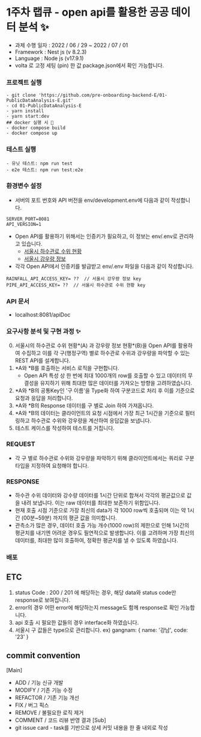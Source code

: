 # 1주차 랩큐 - open api를 활용한 공공 데이터 분석 ✨
- 과제 수행 일자 : 2022 / 06 / 29 ~ 2022 / 07 / 01
- Framework : Nest js (v 8.2.3)
- Language : Node js (v17.9.1)
- volta 로 고정 세팅 (pin) 한 값 package.json에서 확인 가능합니다.

### 프로젝트 실행
    - git clone 'https://github.com/pre-onboarding-backend-E/01-PublicDataAnalysis-E.git'
    - cd 01-PublicDataAnalysis-E
    - yarn install
    - yarn start:dev
    ## docker 실행 시 🐳
    - docker compose build
    - docker compose up

### 테스트 실행
    - 유닛 테스트: npm run test
    - e2e 테스트: npm run test:e2e

### 환경변수 설정

- 서버의 포트 번호와 API 버전을 env/development.env에 다음과 같이 작성합니다.

```
SERVER_PORT=8081 
API_VERSION=1  
```

- Open API를 활용하기 위해서는 인증키가 필요하고, 이 정보는 env/.env로 관리하고 있습니다.
  * [서울시 하수관로 수위 현황](https://data.seoul.go.kr/dataList/OA-2527/S/1/datasetView.do)
  * [서울시 강우량 정보](http://data.seoul.go.kr/dataList/OA-1168/S/1/datasetView.do)
- 각각 Open API에서 인증키를 발급받고 env/.env 파일을 다음과 같이 작성합니다.

```.env
RAINFALL_API_ACCESS_KEY= ??  // 서울시 강우량 정보 key
PIPE_API_ACCESS_KEY= ??  // 서울시 하수관로 수위 현황 key
```

### API 문서

* localhost:8081/apiDoc


### 요구사항 분석 및 구현 과정 ✨

0. 서울시의 하수관로 수위 현황*(A) 과 강우량 정보 현황*(B)을 Open API를 활용하여 수집하고 이를 각 구(행정구역) 별로 하수관로 수위과 강우량을 파악할 수 있는 REST API를 설계합니다.
1. *A와 *B를 호출하는 서비스 로직을 구현합니다.
   * Open API 특성 상 한 번에 최대 1000개의 row를 호출할 수 있고 데이터의 무결성을 유지하기 위해 최대한 많은 데이터를 가져오는 방향을 고려하였습니다. 
2. *A와 *B의 공통Key인 '구 이름'을 Type화 하여 구분코드로 처리 후 이를 기준으로 요청과 응답을 처리합니다.
3. *A와 *B의 Response 데이터를 구 별로 Join 하여 가져옵니다.
4. *A와 *B의 데이터는 클라이언트의 요청 시점에서 가장 최근 1시간을 기준으로 필터링하고 하수관로 수위와 강우량을 계산하여 응답값을 보냅니다.
5. 테스트 케이스를 작성하여 테스트를 거칩니다.


### REQUEST
- 각 구 별로 하수관로 수위와 강우량을 파악하기 위해 클라이언트에서는 쿼리로 구분 타입을 지정하여 요청해야 합니다.

### RESPONSE
- 하수관 수위 데이터와 강수량 데이터를 1시간 단위로 합쳐서 각각의 평균값으로 값을 내려 보냅니다. 이는 raw 데이터를 최대한 보존하기 위함입니다.
- 현재 호출 시점 기준으로 가장 최신의 data가 각 1000 row씩 호출되며 이는 약 1시간 (00분~59분) 까지의 평균 값을 의미합니다.
- 관측소가 많은 경우, 데이터 호출 가능 개수(1000 row)의 제한으로 인해 1시간의 평균치를 내기엔 어려운 경우도 필연적으로 발생합니다. 이를 고려하며 가장 최신의 데이터를, 최대한 많이 호출하여, 정확한 평균치를 낼 수 있도록 하였습니다.

### 배포


## ETC
1. status Code : 200 / 201 에 해당하는 경우, 해당 data와 status code만 response로 보여집니다. 
2. error의 경우 어떤 error에 해당하는지 message도 함께 response로 확인 가능합니다.
3. api 호출 시 필요한 값들의 경우 interface화 하였습니다.
4. 서울시 구 값들은 type으로 관리합니다. ex)  gangnam: { name: '강남', code: '23' } 

## commit convention
[Main]

- ADD / 기능 신규 개발 
- MODIFY / 기존 기능 수정
- REFACTOR / 기존 기능 개선
- FIX / 버그 픽스
- REMOVE / 불필요한 로직 제거
- COMMENT / 코드 리뷰 반영 결과
[Sub]
- git issue card - task를 기반으로 상세 커밋 내용을 한 줄 내외로 작성